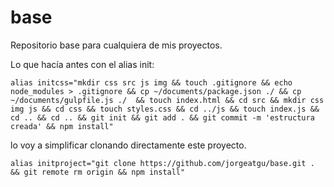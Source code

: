 # base

Repositorio base para cualquiera de mis proyectos.

Lo que hacía antes con el alias init:

```alias initcss="mkdir css src js img && touch .gitignore && echo node_modules > .gitignore && cp ~/documents/package.json ./ && cp ~/documents/gulpfile.js ./  && touch index.html && cd src && mkdir css img js && cd css && touch styles.css && cd ../js && touch index.js && cd .. && cd .. && git init && git add . && git commit -m 'estructura creada' && npm install"```

lo voy a simplificar clonando directamente este proyecto.

```alias initproject="git clone https://github.com/jorgeatgu/base.git . && git remote rm origin && npm install"```
